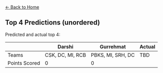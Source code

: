 [<- Back to Home](readme.md)
## Top 4 Predictions (unordered)
Predicted and actual top 4:

| | Darshi | Gurrehmat | Actual |
| - | ------ | --------- | ------ |
| Teams | CSK, DC, MI, RCB | PBKS, MI, SRH, DC | TBD |
| Points Scored | 0 | 0 | |
